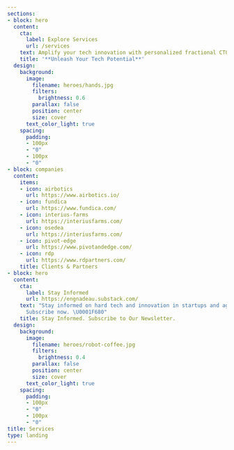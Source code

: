 ```yaml
---
sections:
- block: hero
  content:
    cta:
      label: Explore Services
      url: /services
    text: Amplify your tech innovation with personalized fractional CTO expertise
    title: '**Unleash Your Tech Potential**'
  design:
    background:
      image:
        filename: heroes/hands.jpg
        filters:
          brightness: 0.6
        parallax: false
        position: center
        size: cover
      text_color_light: true
    spacing:
      padding:
      - 100px
      - "0"
      - 100px
      - "0"
- block: companies
  content:
    items:
    - icon: airbotics
      url: https://www.airbotics.io/
    - icon: fundica
      url: https://www.fundica.com/
    - icon: interius-farms
      url: https://interiusfarms.com/
    - icon: osedea
      url: https://interiusfarms.com/
    - icon: pivot-edge
      url: https://www.pivotandedge.com/
    - icon: rdp
      url: https://www.rdpartners.com/
    title: Clients & Partners
- block: hero
  content:
    cta:
      label: Stay Informed
      url: https://engnadeau.substack.com/
    text: "Stay informed on hard tech and innovation in startups and agile businesses.
      Subscribe now. \U0001F680"
    title: Stay Informed. Subscribe to Our Newsletter.
  design:
    background:
      image:
        filename: heroes/robot-coffee.jpg
        filters:
          brightness: 0.4
        parallax: false
        position: center
        size: cover
      text_color_light: true
    spacing:
      padding:
      - 100px
      - "0"
      - 100px
      - "0"
title: Services
type: landing
---
```

